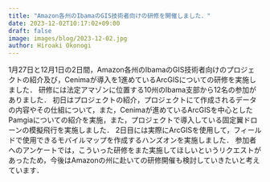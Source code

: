 ```yaml
---
title: "Amazon各州のIbamaのGIS技術者向けの研修を開催しました．"
date: 2023-12-02T10:17:02+09:00
draft: false
image: images/blog/2023-12-02.jpg
author: Hiroaki Okonogi
---
```


1月27日と12月1日の2日間，Amazon各州のIbamaのGIS技術者向けのプロジェクトの紹介及び，Cenimaが導入を<!--more-->1進めているArcGISについての研修を実施しました．
研修には法定アマゾンに位置する10州のIbama支部から12名の参加がありました．
初日はプロジェクトの紹介，プロジェクトにて作成されるデータの内容やその仕組について，また，Cenimaが進めているArcGISを中心としたPamgiaについての紹介を実施，また，プロジェクトで導入している固定翼ドローンの模擬飛行を実施しました．
2日目には実際にArcGISを使用して，フィールドで使用できるモバイルマップを作成するハンズオンを実施しました．
参加者へのアンケートでは，こういった研修をまた実施してほしいというリクエストがあったため，今後はAmazonの州に赴いての研修開催も検討していきたいと考えています．

